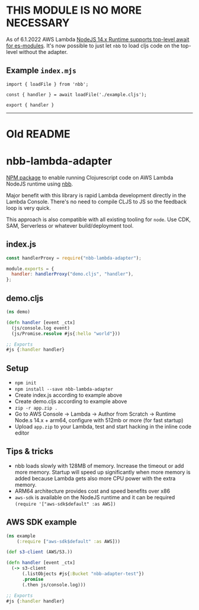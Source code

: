 # THIS MODULE IS NO MORE NECESSARY

As of 6.1.2022 AWS Lambda [NodeJS 14.x Runtime supports top-level await for es-modules](https://aws.amazon.com/about-aws/whats-new/2022/01/aws-lambda-es-modules-top-level-await-node-js-14/). It's now possible to just let `nbb` to load cljs code on the top-level without the adapter.

## Example `index.mjs`

```
import { loadFile } from 'nbb';

const { handler } = await loadFile('./example.cljs');

export { handler }
```

----------------------

# Old README

# nbb-lambda-adapter

[NPM package](https://www.npmjs.com/package/nbb-lambda-adapter) to enable running Clojurescript code on AWS Lambda NodeJS runtime using [nbb](https://github.com/babashka/nbb).

Major benefit with this library is rapid Lambda development directly in the Lambda Console. There's no need to compile CLJS to JS so the feedback loop is very quick.

This approach is also compatible with all existing tooling for `node`. Use CDK, SAM, Serverless or whatever build/deployment tool.

## index.js

```javascript
const handlerProxy = require("nbb-lambda-adapter");

module.exports = {
  handler: handlerProxy("demo.cljs", "handler"),
};
```

## demo.cljs

```clojure
(ns demo)

(defn handler [event _ctx]
  (js/console.log event)
  (js/Promise.resolve #js{:hello "world"}))

;; Exports
#js {:handler handler}
```

## Setup

* `npm init`
* `npm install --save nbb-lambda-adapter`
* Create index.js according to example above
* Create demo.cljs according to example above
* `zip -r app.zip .`
* Go to AWS Console -> Lambda -> Author from Scratch -> Runtime Node.s 14.x + arm64, configure with 512mb or more (for fast startup)
*  Upload `app.zip` to your Lambda, test and start hacking in the inline code editor

## Tips & tricks

* nbb loads slowly with 128MB of memory. Increase the timeout or add more memory. Startup will speed up significantly when more memory is added because Lambda gets also more CPU power with the extra memory.
* ARM64 architecture provides cost and speed benefits over x86
* `aws-sdk` is available on the NodeJS runtime and it can be required `(require '["aws-sdk$default" :as AWS])`

## AWS SDK example

```clojure
(ns example
    (:require ["aws-sdk$default" :as AWS]))

(def s3-client (AWS/S3.))

(defn handler [event _ctx]
  (-> s3-client
      (.listObjects #js{:Bucket "nbb-adapter-test"})
      .promise
      (.then js/console.log)))

;; Exports
#js {:handler handler}
```
